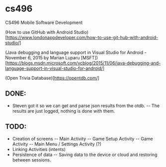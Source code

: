 # cs496
CS496 Mobile Software Development

(How to use GitHub with Android Studio)[https://www.londonappdeveloper.com/how-to-use-git-hub-with-android-studio/]

(Java debugging and language support in Visual Studio for Android - November 6, 2015 by Marian Luparu [MSFT])[https://blogs.msdn.microsoft.com/vcblog/2015/11/06/java-debugging-and-language-support-in-visual-studio-for-android/]

(Open Trivia Database)[https://opentdb.com/]

## DONE:
- Steven got it so we can get and parse json results from the otdb.
-- The results are just logged, nothing is done with them.

## TODO:
- Creation of screens
-- Main Activity
-- Game Setup Activity
-- Game Activity
-- Main Menu / Settings Activity (?)
- Linking Activities (intents)
- Persistence of data
-- Saving data to the device or cloud and restoring between sessions.

